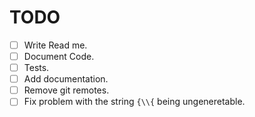 # TODO
- [ ] Write Read me.
- [ ] Document Code.
- [ ] Tests.
- [ ] Add documentation.
- [ ] Remove git remotes.
- [ ] Fix problem with the string `{\\{` being ungeneretable.
